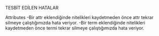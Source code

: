 TESBİT EDİLEN HATALAR

Attributes
-Bir attr eklendiğinde nitelikleri kaydetmeden önce attr tekrar silmeye çalıştığımızda hata veriyor.
-Bir term eklendiğinde nitelikleri kaydetmeden önce termi tekrar silmeye çalıştığımızda hata veriyor.
